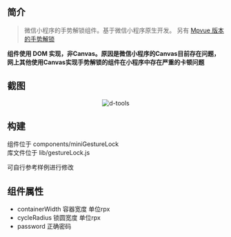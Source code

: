 ## 简介
> 微信小程序的手势解锁组件。基于微信小程序原生开发。
另有 [Mpvue 版本的手势解锁](https://github.com/geminate/mpvue-gesture-lock)

**组件使用 DOM 实现，非Canvas。原因是微信小程序的Canvas目前存在问题，网上其他使用Canvas实现手势解锁的组件在小程序中存在严重的卡顿问题**

## 截图

<p align="center"><img src="http://liuhuihao.com/wp-content/uploads/2018/08/gesture.gif" alt="d-tools"></p>

## 构建

组件位于 components/miniGestureLock <br>
库文件位于 lib/gestureLock.js

可自行参考样例进行修改

## 组件属性
- containerWidth 容器宽度 单位rpx
- cycleRadius    锁圆宽度 单位rpx
- password 正确密码
